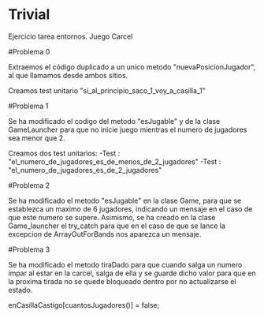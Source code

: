 # Trivial
Ejercicio tarea entornos. Juego Carcel

#Problema 0

Extraemos el código duplicado a un unico metodo "nuevaPosicionJugador", al que llamamos desde ambos sitios.

Creamos test unitario "si_al_principio_saco_1_voy_a_casilla_1"

#Problema 1

Se ha modificado el codigo del metodo "esJugable" y de la clase GameLauncher para que no inicie juego mientras el numero
de jugadores sea menor que 2.

Creamos dos test unitarios:
 -Test : "el_numero_de_jugadores_es_de_menos_de_2_jugadores"
 -Test : "el_numero_de_jugadores_es_de_2_jugadores"
 
 #Problema 2
 
 Se ha modificado el metodo "esJugable" en la clase Game, para que se establezca un maximo de 6 jugadores,
 indicando un mensaje en el caso de que este numero se supere. Asimismo, se ha creado en la clase Game_launcher
 el try_catch para que en el caso de que se lance la excepcion de ArrayOutForBands nos aparezca un mensaje.
 
 #Problema 3
 
 Se ha modificado el metodo tiraDado para que cuando salga un numero impar al estar en la carcel, salga de ella y se 
 guarde dicho valor para que en la proxima tirada no se quede bloqueado dentro por no actualizarse el estado.
 
 enCasillaCastigo[cuantosJugadores()] = false; 
 